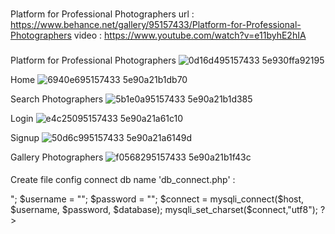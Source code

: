 ###
  Platform for Professional Photographers
  url : https://www.behance.net/gallery/95157433/Platform-for-Professional-Photographers
  video : https://www.youtube.com/watch?v=e11byhE2hIA
###

Platform for Professional Photographers
![0d16d495157433 5e930ffa92195](https://user-images.githubusercontent.com/68588944/125983770-030b40b7-efb6-4bc2-b3b6-6f9c804e4183.jpg)

Home
![6940e695157433 5e90a21b1db70](https://user-images.githubusercontent.com/68588944/125983787-1dba54aa-c5c3-4002-91d5-e7e1edd2aa38.png)

Search Photographers
![5b1e0a95157433 5e90a21b1d385](https://user-images.githubusercontent.com/68588944/125983796-19c80cc2-1361-416a-bc03-f7b4f5d1844f.png)

Login
![e4c25095157433 5e90a21a61c10](https://user-images.githubusercontent.com/68588944/125983802-d0d43ea7-7652-449d-a871-65d94400cb76.png)

Signup
![50d6c995157433 5e90a21a6149d](https://user-images.githubusercontent.com/68588944/125983806-2949929a-60bd-4047-aa4a-6da47921f6b7.png)

Gallery Photographers
![f0568295157433 5e90a21b1f43c](https://user-images.githubusercontent.com/68588944/125983810-ba4066fc-677e-422f-beb4-a4e4c2e1a5f8.png)


####
Create file config connect db name 'db_connect.php' :
  <?php
      $host = "localhost";
      $database = "<namedatabase>";
      $username = "<root>";
      $password = "<password>";

      $connect = mysqli_connect($host, $username, $password, $database);
      mysqli_set_charset($connect,"utf8");
  ?>
###
